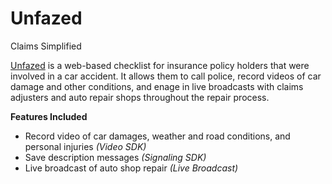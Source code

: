 # Unfazed
Claims Simplified

<a href=https://jennifertrin.github.io/Unfazed>Unfazed</a> is a web-based checklist for insurance policy holders that were involved in a car accident.
It allows them to call police, record videos of car damage and other conditions, and enage in live broadcasts with 
claims adjusters and auto repair shops throughout the repair process.

<b>Features Included</b>
<ul>
<li> Record video of car damages, weather and road conditions, and personal injuries <i>(Video SDK)</i>
<li> Save description messages <i>(Signaling SDK)</i>
<li> Live broadcast of auto shop repair <i>(Live Broadcast)</i>
<ul>
